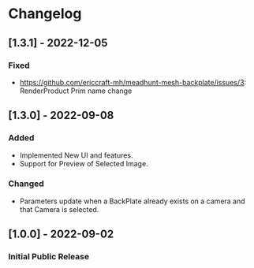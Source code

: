 # Changelog
## [1.3.1] - 2022-12-05
### Fixed
- https://github.com/ericcraft-mh/meadhunt-mesh-backplate/issues/3: RenderProduct Prim name change

## [1.3.0] - 2022-09-08
### Added
- Implemented New UI and features.
- Support for Preview of Selected Image.
### Changed
- Parameters update when a BackPlate already exists on a camera and that Camera is selected.

## [1.0.0] - 2022-09-02
### Initial Public Release